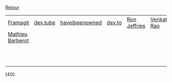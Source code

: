 
[Retour](README.md)

|                       |                     |                     |                     |                     |                     |
| --------------------- | ------------------- | ------------------- | ------------------- | ------------------- | ------------------- |
| [Framagit][1]         | [dev.tube][2]       | [haveibeenpwned][3] | [dev.to][4]         | [Ron Jeffries][5]   | [Venkatesh Rao][6]  |
| [Mathieu Barberot][7] |                     |                     |                     |                     |                     |
|                       |                     |                     |                     |                     |                     |
|                       |                     |                     |                     |                     |                     |
|                       |                     |                     |                     |                     |                     |
|                       |                     |                     |                     |                     |                     |
|                       |                     |                     |                     |                     |                     |
|                       |                     |                     |                     |                     |                     |
|                       |                     |                     |                     |                     |                     |
|                       |                     |                     |                     |                     |                     |
|                       |                     |                     |                     |                     |                     |
|                       |                     |                     |                     |                     |                     |
|                       |                     |                     |                     |                     |                     |

[1]:https://framagit.org/
[2]:https://dev.tube/
[3]:https://haveibeenpwned.com/
[4]:https://dev.to/
[5]:https://www.ronjeffries.com/
[6]:https://breakingsmart.substack.com/people/2264734
[7]:https://mbarberot.gitlab.io/
[8]:
[9]:
[10]:
[11]:
[12]:
[13]:
[14]:
[15]:
[16]:
[17]:
[18]:
[19]:
[20]:
[21]:
[22]:
[23]:
[24]:
[25]:
[26]:
[27]:
[28]:
[29]:
[30]:
[31]:
[32]:
[33]:
[34]:
[35]:
[36]:
[37]:
[38]:
[39]:
[40]:
